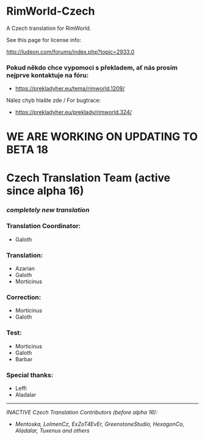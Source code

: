# RimWorld-Czech

A Czech translation for RimWorld.

See this page for license info:

http://ludeon.com/forums/index.php?topic=2933.0

### Pokud někdo chce vypomoci s překladem, ať nás prosím nejprve kontaktuje na fóru:
- https://prekladyher.eu/tema/rimworld.1209/

Nález chyb hlašte zde / For bugtrace: 
- https://prekladyher.eu/preklady/rimworld.324/

# WE ARE WORKING ON UPDATING TO BETA 18

# Czech Translation Team (active since alpha 16)
### *completely new translation*

### Translation Coordinator:
- Galoth

### Translation:
- Azarian
- Galoth
- Morticinus

### Correction:
- Morticinus
- Galoth

### Test:
- Morticinus
- Galoth
- Barbar

### Special thanks:
- Leffi
- Aladalar

---

*INACTIVE Czech Translation Contributors (before alpha 16):*
- *Mentoska, LolmenCz, ExZoT4EvEr, GreenstoneStudio, HexagonCo, Aladalar, Tuxenus and others*
